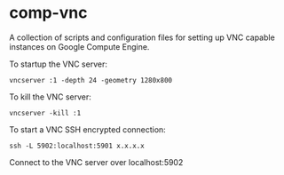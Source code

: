 # comp-vnc
A collection of scripts and configuration files for setting up VNC capable instances on Google Compute Engine.

To startup the VNC server:

```shell
vncserver :1 -depth 24 -geometry 1280x800
```

To kill the VNC server:

```shell
vncserver -kill :1
```

To start a VNC SSH encrypted connection:

```shell
ssh -L 5902:localhost:5901 x.x.x.x
```

Connect to the VNC server over localhost:5902
